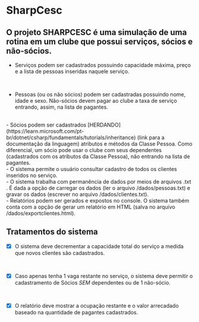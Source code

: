 <h1>SharpCesc</h1> 

<h2>O projeto SHARPCESC é uma simulação de uma rotina em um clube que possui serviços, sócios e não-sócios.</h2>

- Serviços podem ser cadastrados possuindo capacidade máxima, preço e a lista de pessoas inseridas naquele serviço.
<br/>

- Pessoas (ou os não sócios) podem ser cadastradas possuindo nome, idade e sexo. Não-sócios devem pagar ao clube a taxa de serviço entrando, assim, na lista de pagantes.
<br/>
- Sócios podem ser cadastrados [HERDANDO](https://learn.microsoft.com/pt-br/dotnet/csharp/fundamentals/tutorials/inheritance) (link para a documentação da linguagem) atributos e métodos da Classe Pessoa. Como diferencial, um sócio pode usar o clube com seus dependentes (cadastrados com os atributos da Classe Pessoa), não entrando na lista de pagantes.
<br/>
- O sistema permite o usuário consultar cadastro de todos os clientes inseridos no serviço.
<br>
- O sistema trabalha com permanência de dados por meios de arquivos .txt . É dada a opção de carregar os dados (ler o arquivo /dados/pessoas.txt) e gravar os dados (escrever no arquivo /dados/clientes.txt).
<br/>
- Relatórios podem ser gerados e expostos no console. O sistema também conta com a opção de gerar um relatório em HTML (salva no arquivo /dados/exportclientes.html).

<h2>Tratamentos do sistema</h2>

- [x] O sistema deve decrementar a capacidade total do serviço a medida que novos clientes são cadastrados.
 
<br/>

- [x] Caso apenas tenha 1 vaga restante no serviço, o sistema deve permitir o cadastramento de Sócios *SEM* dependentes ou de 1 não-sócio.
<br/>

- [x] O relatório deve mostrar a ocupação restante e o valor arrecadado baseado na quantidade de pagantes cadastrados.
